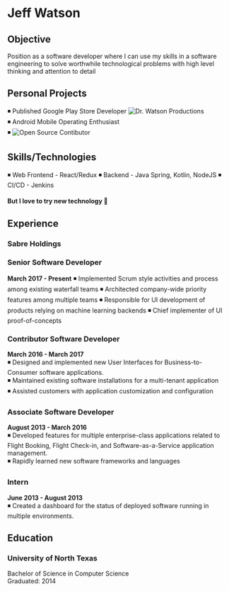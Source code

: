# Jeff Watson

## Objective
Position as a software developer where I can use my skills in a 
software engineering to solve worthwhile technological problems 
with high level thinking and attention to detail

## Personal Projects
:black_medium_small_square: Published Google Play Store Developer ![Dr. Watson Productions](https://play.google.com/store/apps/developer?id=Dr.+Watson+Productions)  
:black_medium_small_square: Android Mobile Operating Enthusiast   
:black_medium_small_square: ![Open Source Contibutor](https://github.com/JeffWatson)  

## Skills/Technologies
:black_medium_small_square: Web Frontend - React/Redux
:black_medium_small_square: Backend - Java Spring, Kotlin, NodeJS
:black_medium_small_square: CI/CD - Jenkins
#### But I love to try new technology 🙂

## Experience
### Sabre Holdings
### Senior Software Developer
**March 2017 - Present**
:black_medium_small_square: Implemented Scrum style activities and process among existing waterfall teams
:black_medium_small_square: Architected company-wide priority features among multiple teams
:black_medium_small_square: Responsible for UI development of products relying on machine learning backends
:black_medium_small_square: Chief implementer of UI proof-of-concepts

### Contributor Software Developer 
**March 2016 - March 2017**  
:black_medium_small_square: Designed and implemented new User Interfaces for Business-to-Consumer software applications.  
:black_medium_small_square: Maintained existing software installations for a multi-tenant application  
:black_medium_small_square: Assisted customers with application customization and configuration  

###  Associate Software Developer
**August 2013 - March 2016**  
:black_medium_small_square: Developed features for multiple enterprise-class applications related to Flight Booking, Flight Check-in, and Software-as-a-Service application management.  
:black_medium_small_square: Rapidly learned new software frameworks and languages  

### Intern
**June 2013 - August 2013**  
:black_medium_small_square: Created a dashboard for the status of deployed software running in multiple environments.    

## Education
### University of North Texas 
Bachelor of Science in Computer Science  
Graduated: 2014

